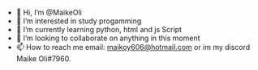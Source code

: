 - 👋 Hi, I’m @MaikeOli
- 👀 I’m interested in study progamming 
- 🌱 I’m currently learning python, html and js Script
- 💞️ I’m looking to collaborate on anything in this moment
- 📫 How to reach me email: maikoy606@hotmail.com or im my discord Maike Oli#7960.

<!---
DestinyWolf/DestinyWolf is a ✨ special ✨ repository because its `README.md` (this file) appears on your GitHub profile.
You can click the Preview link to take a look at your changes.
--->

